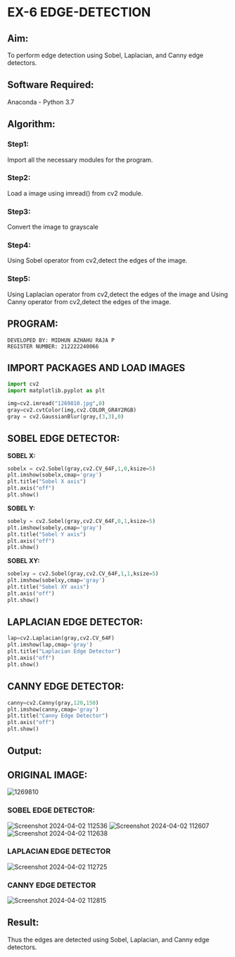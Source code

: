 # EX-6 EDGE-DETECTION
## Aim:
To perform edge detection using Sobel, Laplacian, and Canny edge detectors.

## Software Required:
Anaconda - Python 3.7

## Algorithm:
### Step1:
Import all the necessary modules for the program.
### Step2:
Load a image using imread() from cv2 module.
### Step3:
Convert the image to grayscale
### Step4:
Using Sobel operator from cv2,detect the edges of the image.
### Step5:
Using Laplacian operator from cv2,detect the edges of the image and Using Canny operator from cv2,detect the edges of the image.
## PROGRAM:
```
DEVELOPED BY: MIDHUN AZHAHU RAJA P
REGISTER NUMBER: 212222240066
```
## IMPORT PACKAGES AND LOAD IMAGES
  ```python
import cv2
import matplotlib.pyplot as plt

img=cv2.imread("1269810.jpg",0)
gray=cv2.cvtColor(img,cv2.COLOR_GRAY2RGB)
gray = cv2.GaussianBlur(gray,(3,3),0)
```
## SOBEL EDGE DETECTOR:
**SOBEL X:**
  ```python
  sobelx = cv2.Sobel(gray,cv2.CV_64F,1,0,ksize=5)
plt.imshow(sobelx,cmap='gray')
plt.title("Sobel X axis")
plt.axis("off")
plt.show()
```
**SOBEL Y:**
```python
sobely = cv2.Sobel(gray,cv2.CV_64F,0,1,ksize=5)
plt.imshow(sobely,cmap='gray')
plt.title("Sobel Y axis")
plt.axis("off")
plt.show()
```
**SOBEL XY:**
  ```python
  sobelxy = cv2.Sobel(gray,cv2.CV_64F,1,1,ksize=5)
plt.imshow(sobelxy,cmap='gray')
plt.title("Sobel XY axis")
plt.axis("off")
plt.show()
```
## LAPLACIAN EDGE DETECTOR:
```python
lap=cv2.Laplacian(gray,cv2.CV_64F)
plt.imshow(lap,cmap='gray')
plt.title("Laplacian Edge Detector")
plt.axis("off")
plt.show()
```
## CANNY EDGE DETECTOR:
```python
canny=cv2.Canny(gray,120,150)
plt.imshow(canny,cmap='gray')
plt.title("Canny Edge Detector")
plt.axis("off")
plt.show()
```
## Output:
## ORIGINAL IMAGE:
![1269810](https://github.com/Mathiofficial/EDGE-DETECTION/assets/118787327/85d1f6b4-5599-4c1b-822a-7b198cd07364)

### SOBEL EDGE DETECTOR:
![Screenshot 2024-04-02 112536](https://github.com/Mathiofficial/EDGE-DETECTION/assets/118787327/6cc6df38-6e5a-40a5-80fa-6764c669bea6)
![Screenshot 2024-04-02 112607](https://github.com/Mathiofficial/EDGE-DETECTION/assets/118787327/434388fb-f9c2-44b3-8138-0e8e6ea4d18b)
![Screenshot 2024-04-02 112638](https://github.com/Mathiofficial/EDGE-DETECTION/assets/118787327/ff2eda91-732d-48a2-957b-4d60b3b46422)


### LAPLACIAN EDGE DETECTOR
![Screenshot 2024-04-02 112725](https://github.com/Mathiofficial/EDGE-DETECTION/assets/118787327/298d8e19-a0e8-4afe-93b9-acb12c922f1b)
### CANNY EDGE DETECTOR
![Screenshot 2024-04-02 112815](https://github.com/Mathiofficial/EDGE-DETECTION/assets/118787327/4bc8adad-a5c9-41b5-ae49-34b07a3231e3)

## Result:
Thus the edges are detected using Sobel, Laplacian, and Canny edge detectors.

